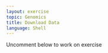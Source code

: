 ```yaml
---
layout: exercise
topic: Genomics
title: Download Data
language: Shell
---
```

Uncomment below to work on exercise

<!--

Log into the Cowboy Supercomputer using Putty or your terminal program. If you need a refresher on this the High Performance Computing Center has [a tutorial:](https://hpcc.okstate.edu/content/logging-cowboy)

Click the following link to [download the data for your assembly and lessons]({{ site.baseurl }}/data/mcbios.zip)

Upload a copy of all the data into your `/scratch/username` directory using WinSCP or Filezilla.
Go back to your terminal and unzip the data on Cowboy.
~~~
$ cd /scratch/username
$ unzip mcbios.zip
$ cd mcbios/
$ ls
  abyss data  results soap velvet 
~~~

-->

